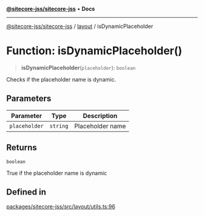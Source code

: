[**@sitecore-jss/sitecore-jss**](../../README.md) • **Docs**

***

[@sitecore-jss/sitecore-jss](../../README.md) / [layout](../README.md) / isDynamicPlaceholder

# Function: isDynamicPlaceholder()

> **isDynamicPlaceholder**(`placeholder`): `boolean`

Checks if the placeholder name is dynamic.

## Parameters

| Parameter | Type | Description |
| ------ | ------ | ------ |
| `placeholder` | `string` | Placeholder name |

## Returns

`boolean`

True if the placeholder name is dynamic

## Defined in

[packages/sitecore-jss/src/layout/utils.ts:96](https://github.com/Sitecore/jss/blob/20c393219fcc37eebfc5f9ac86576745ab661982/packages/sitecore-jss/src/layout/utils.ts#L96)
